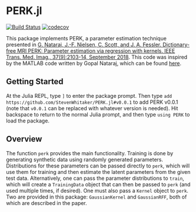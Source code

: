 # PERK.jl

[![Build Status](https://travis-ci.org/StevenWhitaker/PERK.jl.svg?branch=master)](https://travis-ci.org/StevenWhitaker/PERK.jl)
[![codecov](https://codecov.io/gh/StevenWhitaker/PERK.jl/branch/master/graph/badge.svg)](https://codecov.io/gh/StevenWhitaker/PERK.jl)

This package implements PERK, a parameter estimation technique presented in [G. Nataraj, J.-F. Nielsen, C. Scott, and J. A. Fessler. Dictionary-free MRI PERK: Parameter estimation via regression with kernels. IEEE Trans. Med. Imag., 37(9):2103-14, September 2018](https://ieeexplore.ieee.org/document/8320384/). This code was inspired by the MATLAB code written by Gopal Nataraj, which can be found [here](https://github.com/gopal-nataraj/perk).

## Getting Started
At the Julia REPL, type `]` to enter the package prompt. Then type `add https://github.com/StevenWhitaker/PERK.jl#v0.0.1` to add PERK v0.0.1 (note that `v0.0.1` can be replaced with whatever version is needed). Hit backspace to return to the normal Julia prompt, and then type `using PERK` to load the package.

## Overview
The function `perk` provides the main functionality. Training is done by generating synthetic data using randomly generated parameters. Distributions for these parameters can be passed directly to `perk`, which will use them for training and then estimate the latent parameters from the given test data. Alternatively, one can pass the parameter distributions to `train`, which will create a `TrainingData` object that can then be passed to `perk` (and used multiple times, if desired). One must also pass a `Kernel` object to `perk`. Two are provided in this package: `GaussianKernel` and `GaussianRFF`, both of which are described in the paper.
